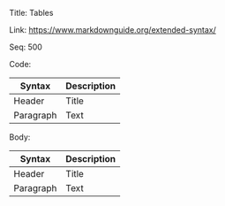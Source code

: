 Title:  Tables

Link:   https://www.markdownguide.org/extended-syntax/

Seq:    500

Code: 

| Syntax      | Description |
| ----------- | ----------- |
| Header      | Title       |
| Paragraph   | Text        |

Body: 

| Syntax      | Description |
| ----------- | ----------- |
| Header      | Title       |
| Paragraph   | Text        |
